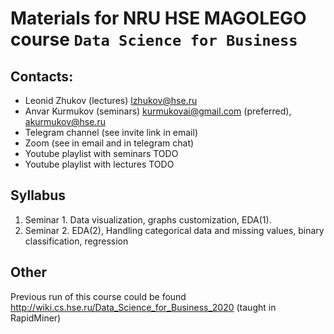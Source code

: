 # Materials for NRU HSE MAGOLEGO course `Data Science for Business`

## Contacts:

- Leonid Zhukov (lectures) lzhukov@hse.ru
- Anvar Kurmukov (seminars) kurmukovai@gmail.com (preferred), akurmukov@hse.ru
- Telegram channel (see invite link in email)
- Zoom (see in email and in telegram chat)
- Youtube playlist with seminars TODO
- Youtube playlist with lectures TODO

## Syllabus

1. Seminar 1. Data visualization, graphs customization, EDA(1).
2. Seminar 2. EDA(2), Handling categorical data and missing values, binary classification, regression

## Other

Previous run of this course could be found http://wiki.cs.hse.ru/Data_Science_for_Business_2020 (taught in RapidMiner)
